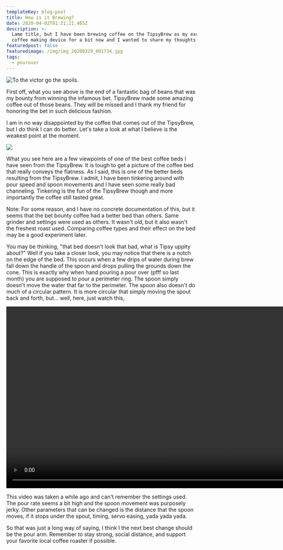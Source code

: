 ```yaml
---
templateKey: blog-post
title: How is it Brewing?
date: 2020-04-02T01:21:21.465Z
description: >-
  Lame title, but I have been brewing coffee on the TipsyBrew as my exclusive
  coffee making device for a bit now and I wanted to share my thoughts so far.
featuredpost: false
featuredimage: /img/img_20200329_091734.jpg
tags:
  - pourover
---
```

![To the victor go the spoils.](/img/img_20200329_091734.jpg "To the victor go the spoils.")

First off, what you see above is the end of a fantastic bag of beans that was my bounty from winning the infamous bet. TipsyBrew made some amazing coffee out of those beans. They will be missed and I thank my friend for honoring the bet in such delicious fashion.

I am in no way disappointed by the coffee that comes out of the TipsyBrew, but I do think I can do better. Let's take a look at what I believe is the weakest point at the moment.

![](/img/img_20200329_091432-collage.jpg)

What you see here are a few viewpoints of one of the best coffee beds I have seen from the TipsyBrew. It is tough to get a picture of the coffee bed that really conveys the flatness. As I said, this is one of the better beds resulting from the TipsyBrew. I admit, I have been tinkering around with pour speed and spoon movements and I have seen some really bad channeling. Tinkering is the fun of the TipsyBrew though and more importantly the coffee still tasted great.

Note: For some reason, and I have no concrete documentation of this, but it seems that the bet bounty coffee had a better bed than others. Same grinder and settings were used as others. It wasn't old, but it also wasn't the freshest roast used. Comparing coffee types and their effect on the bed may be a good experiment later.

You may be thinking, "that bed doesn't look that bad, what is Tipsy uppity about?" Well if you take a closer look, you may notice that there is a notch on the edge of the bed. This occurs when a few drips of water during brew fall down the handle of the spoon and drops pulling the grounds down the cone. This is exactly why when hand pouring a pour over (pfff so last month) you are supposed to pour a perimeter ring. The spoon simply doesn't move the water that far to the perimeter. The spoon also doesn't do much of a circular pattern. It is more circular that simply moving the spout back and forth, but... well, here, just watch this,

<div style="width:100%;height:480px;background-color:black;text-align:center;">
  <video style="height:100%;" controls>
    <source src="https://lh3.googleusercontent.com/zNEjH2cYknfUqZhV3YJ6lvQzvX5n3Q-auJNmTx751Lve_tJehvJZ5bL9Br8eu4Zk_mRA7rFTolTHhxj6XfaETyMwtYMesaostojXV6eogUiyF-R23K7B99Wz5S1UzXaEZM_QxXp-Ng=m37" type="video/mp4">
  </video>
</div>

This video was taken a while ago and can't remember the settings used. The pour rate seems a bit high and the spoon movement was purposely jerky. Other parameters that can be changed is the distance that the spoon moves, if it stops under the spout, timing, servo easing, yada yada yada.

So that was just a long way of saying, I think I the next best change should be the pour arm. Remember to stay strong, social distance, and support your favorite local coffee roaster if possible.
